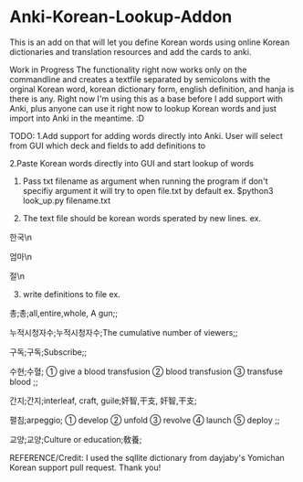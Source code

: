 # Anki-Korean-Lookup-Addon
This is an add on that will let you define Korean words using online Korean dictionaries and translation resources and add the cards to anki.

Work in Progress
The functionality right now works only on the commandline and creates a textfile separated by semicolons with the
orginal Korean word, korean dictionary form, english definition, and hanja is there is any. Right now I'm using this as a base before I add support with Anki, plus anyone can use it right now to lookup Korean words and just import into Anki in the meantime. :D

TODO: 
1.Add support for adding words directly into Anki.
  User will select from GUI which deck and fields to add definitions to
  
  
2.Paste Korean words directly into GUI and start lookup of words

1. Pass txt filename as argument when running the program
  if don't specifiy argument it will try to open file.txt by default
  ex. $python3 look_up.py filename.txt


2. The text file should be korean words sperated by new lines.
ex. 


한국\n


엄마\n


절\n


3. write definitions to file
ex. 


총;총;all,entire,whole, A gun;;


누적시청자수;누적시청자수;The cumulative number of viewers;;


구독;구독;Subscribe;;


수현;수혈; ①  give a blood transfusion ②  blood transfusion ③  transfuse   blood  ;;


간지;간지;interleaf, craft, guile;奸智,干支, 奸智,干支;


펼침;arpeggio; ①  develop ②  unfold ③  revolve ④  launch ⑤  deploy  ;;


교양;교양;Culture or  education;敎養;

REFERENCE/Credit:
I used the sqllite dictionary from 	dayjaby's Yomichan Korean support pull request. Thank you!
